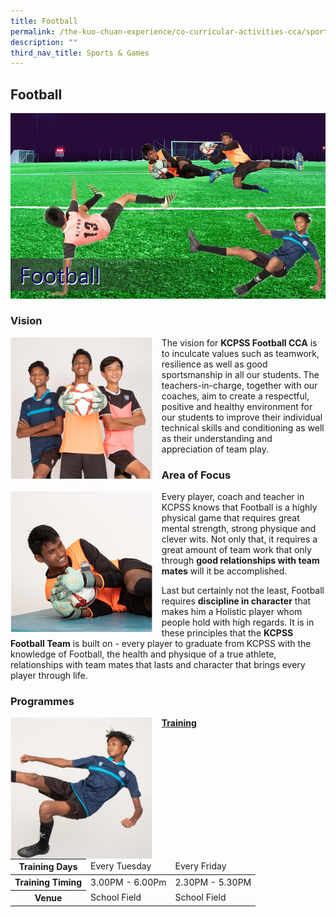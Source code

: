 ```yaml
---
title: Football
permalink: /the-kuo-chuan-experience/co-curricular-activities-cca/sports-n-games/football/
description: ""
third_nav_title: Sports & Games
---
```

## Football

![](/images/The%20Kuo%20Chuan%20Experience/CCA/Football/soccer.jpg)

### Vision

<img src="/images/The%20Kuo%20Chuan%20Experience/CCA/Football/football1.jpg" style="width:45%;margin-right:15px;" align = "left">

The vision for **KCPSS Football CCA** is to inculcate values such as teamwork, resilience as well as good sportsmanship in all our students. The teachers-in-charge, together with our coaches, aim to create a respectful, positive and healthy environment for our students to improve their individual technical skills and conditioning as well as their understanding and appreciation of team play.

### Area of Focus

<img src="/images/The%20Kuo%20Chuan%20Experience/CCA/Football/football2.jpg" style="width:45%;margin-right:15px;" align = "left">


Every player, coach and teacher in KCPSS knows that Football is a highly physical game that requires great mental strength, strong physique and clever wits. Not only that, it requires a great amount of team work that only through **good relationships with team mates** will it be accomplished. 

  

Last but certainly not the least, Football requires **discipline in character** that makes him a Holistic player whom people hold with high regards. It is in these principles that the **KCPSS Football Team** is built on - every player to graduate from KCPSS with the knowledge of Football, the health and physique of a true athlete, relationships with team mates that lasts and character that brings every player through life.


### Programmes

<img src="/images/The%20Kuo%20Chuan%20Experience/CCA/Football/football3.jpg" style="width:45%;margin-right:15px;" align = "left">

**<u>Training</u>**

<table>
<thead>
  <tr>
    <th>Training Days</th>
    <td>Every Tuesday</td>
    <td>Every Friday</td>
  </tr>
</thead>
<tbody>
  <tr>
    <th>Training Timing</th>
    <td>3.00PM - 6.00Pm</td>
    <td>2.30PM - 5.30PM</td>
  </tr>
  <tr>
    <th>Venue</th>
    <td>School Field</td>
    <td>School Field</td>
  </tr>
</tbody>
</table>
